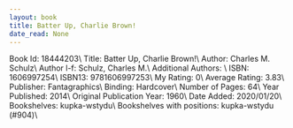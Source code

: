 ```yaml
---
layout: book
title: Batter Up, Charlie Brown!
date_read: None
---
```


Book Id: 18444203\ 
Title: Batter Up, Charlie Brown!\ 
Author: Charles M. Schulz\ 
Author l-f: Schulz, Charles M.\ 
Additional Authors: \ 
ISBN: 1606997254\ 
ISBN13: 9781606997253\ 
My Rating: 0\ 
Average Rating: 3.83\ 
Publisher: Fantagraphics\ 
Binding: Hardcover\ 
Number of Pages: 64\ 
Year Published: 2014\ 
Original Publication Year: 1960\ 
Date Added: 2020/01/20\ 
Bookshelves: kupka-wstydu\ 
Bookshelves with positions: kupka-wstydu (#904)\ 


